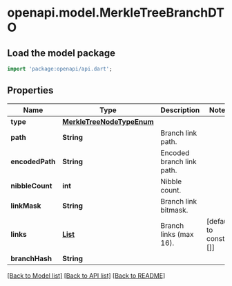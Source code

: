 # openapi.model.MerkleTreeBranchDTO

## Load the model package
```dart
import 'package:openapi/api.dart';
```

## Properties
Name | Type | Description | Notes
------------ | ------------- | ------------- | -------------
**type** | [**MerkleTreeNodeTypeEnum**](MerkleTreeNodeTypeEnum.md) |  | 
**path** | **String** | Branch link path. | 
**encodedPath** | **String** | Encoded branch link path. | 
**nibbleCount** | **int** | Nibble count. | 
**linkMask** | **String** | Branch link bitmask. | 
**links** | [**List<MerkleTreeBranchLinkDTO>**](MerkleTreeBranchLinkDTO.md) | Branch links (max 16). | [default to const []]
**branchHash** | **String** |  | 

[[Back to Model list]](../README.md#documentation-for-models) [[Back to API list]](../README.md#documentation-for-api-endpoints) [[Back to README]](../README.md)


